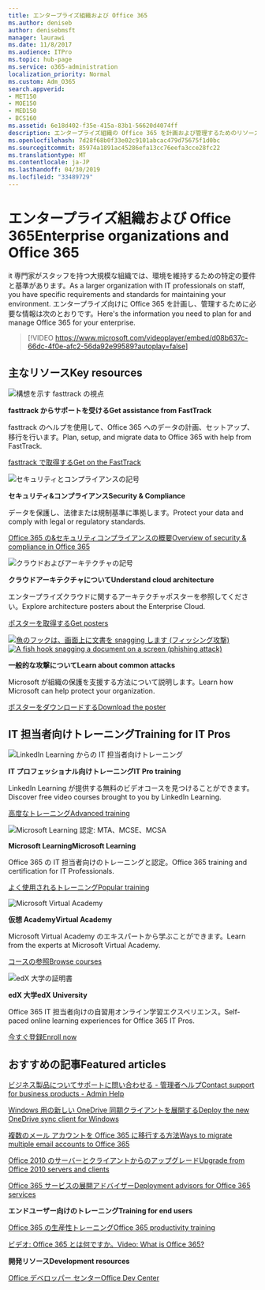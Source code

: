 ```yaml
---
title: エンタープライズ組織および Office 365
ms.author: deniseb
author: denisebmsft
manager: laurawi
ms.date: 11/8/2017
ms.audience: ITPro
ms.topic: hub-page
ms.service: o365-administration
localization_priority: Normal
ms.custom: Adm_O365
search.appverid:
- MET150
- MOE150
- MED150
- BCS160
ms.assetid: 6e18d402-f35e-415a-83b1-56620d4074ff
description: エンタープライズ組織の Office 365 を計画および管理するためのリソース。
ms.openlocfilehash: 7d28f68b0f33e02c9101abcac479d75675f1d0bc
ms.sourcegitcommit: 85974a1891ac45286efa13cc76eefa3cce28fc22
ms.translationtype: MT
ms.contentlocale: ja-JP
ms.lasthandoff: 04/30/2019
ms.locfileid: "33489729"
---
```

# <a name="enterprise-organizations-and-office-365"></a><span data-ttu-id="6ba86-103">エンタープライズ組織および Office 365</span><span class="sxs-lookup"><span data-stu-id="6ba86-103">Enterprise organizations and Office 365</span></span>

<span data-ttu-id="6ba86-104">it 専門家がスタッフを持つ大規模な組織では、環境を維持するための特定の要件と基準があります。</span><span class="sxs-lookup"><span data-stu-id="6ba86-104">As a larger organization with IT professionals on staff, you have specific requirements and standards for maintaining your environment.</span></span> <span data-ttu-id="6ba86-105">エンタープライズ向けに Office 365 を計画し、管理するために必要な情報は次のとおりです。</span><span class="sxs-lookup"><span data-stu-id="6ba86-105">Here's the information you need to plan for and manage Office 365 for your enterprise.</span></span>
  

> [!VIDEO https://www.microsoft.com/videoplayer/embed/d08b637c-66dc-4f0e-afc2-56da92e99589?autoplay=false]
  
## <a name="key-resources"></a><span data-ttu-id="6ba86-106">主なリソース</span><span class="sxs-lookup"><span data-stu-id="6ba86-106">Key resources</span></span>

![構想を示す fasttrack の視点](media/263443cf-d8bd-460b-ac46-a08323551f3f.png)
  
 <span data-ttu-id="6ba86-108">**fasttrack からサポートを受ける**</span><span class="sxs-lookup"><span data-stu-id="6ba86-108">**Get assistance from FastTrack**</span></span>
  
<span data-ttu-id="6ba86-109">fasttrack のヘルプを使用して、Office 365 へのデータの計画、セットアップ、移行を行います。</span><span class="sxs-lookup"><span data-stu-id="6ba86-109">Plan, setup, and migrate data to Office 365 with help from FastTrack.</span></span>
  
[<span data-ttu-id="6ba86-110">fasttrack で取得する</span><span class="sxs-lookup"><span data-stu-id="6ba86-110">Get on the FastTrack</span></span>](https://go.microsoft.com/fwlink/?linkid=238431)
  
![セキュリティとコンプライアンスの記号](media/f96c2cdf-d151-4f44-bb11-20bb7f366a21.png)
  
 <span data-ttu-id="6ba86-112">**セキュリティ&amp;コンプライアンス**</span><span class="sxs-lookup"><span data-stu-id="6ba86-112">**Security &amp; Compliance**</span></span>
  
<span data-ttu-id="6ba86-113">データを保護し、法律または規制基準に準拠します。</span><span class="sxs-lookup"><span data-stu-id="6ba86-113">Protect your data and comply with legal or regulatory standards.</span></span>
  
[<span data-ttu-id="6ba86-114">Office 365 の&amp;セキュリティコンプライアンスの概要</span><span class="sxs-lookup"><span data-stu-id="6ba86-114">Overview of security &amp; compliance in Office 365</span></span>](https://support.office.com/article/dcb83b2c-ac66-4ced-925d-50eb9698a0b2)
  
![クラウドおよびアーキテクチャの記号](media/2850ac8d-4c99-4825-869e-83724c4ef54e.png)
  
 <span data-ttu-id="6ba86-116">**クラウドアーキテクチャについて**</span><span class="sxs-lookup"><span data-stu-id="6ba86-116">**Understand cloud architecture**</span></span>
  
<span data-ttu-id="6ba86-117">エンタープライズクラウドに関するアーキテクチャポスターを参照してください。</span><span class="sxs-lookup"><span data-stu-id="6ba86-117">Explore architecture posters about the Enterprise Cloud.</span></span>
  
[<span data-ttu-id="6ba86-118">ポスターを取得する</span><span class="sxs-lookup"><span data-stu-id="6ba86-118">Get posters</span></span>](https://aka.ms/cloudarch)
  
<span data-ttu-id="6ba86-119">[![魚のフックは、画面上に文書を snagging します (フィッシング攻撃)](media/dc32a996-623a-400c-9b7a-ed1b89a56948.png)](https://aka.ms/commonattacks)</span><span class="sxs-lookup"><span data-stu-id="6ba86-119">[![A fish hook snagging a document on a screen (phishing attack)](media/dc32a996-623a-400c-9b7a-ed1b89a56948.png)](https://aka.ms/commonattacks)</span></span>
  
 <span data-ttu-id="6ba86-120">**一般的な攻撃について**</span><span class="sxs-lookup"><span data-stu-id="6ba86-120">**Learn about common attacks**</span></span>
  
<span data-ttu-id="6ba86-121">Microsoft が組織の保護を支援する方法について説明します。</span><span class="sxs-lookup"><span data-stu-id="6ba86-121">Learn how Microsoft can help protect your organization.</span></span>
  
[<span data-ttu-id="6ba86-122">ポスターをダウンロードする</span><span class="sxs-lookup"><span data-stu-id="6ba86-122">Download the poster</span></span>](https://aka.ms/commonattacks)
  
## <a name="training-for-it-pros"></a><span data-ttu-id="6ba86-123">IT 担当者向けトレーニング</span><span class="sxs-lookup"><span data-stu-id="6ba86-123">Training for IT Pros</span></span>

![LinkedIn Learning からの IT 担当者向けトレーニング](media/b951eac7-9d99-42b5-86a3-3058a6445077.png)
  
 <span data-ttu-id="6ba86-125">**IT プロフェッショナル向けトレーニング**</span><span class="sxs-lookup"><span data-stu-id="6ba86-125">**IT Pro training**</span></span>
  
<span data-ttu-id="6ba86-126">LinkedIn Learning が提供する無料のビデオコースを見つけることができます。</span><span class="sxs-lookup"><span data-stu-id="6ba86-126">Discover free video courses brought to you by LinkedIn Learning.</span></span>
  
[<span data-ttu-id="6ba86-127">高度なトレーニング</span><span class="sxs-lookup"><span data-stu-id="6ba86-127">Advanced training</span></span>](https://support.office.com/article/68cc9b95-0bdc-491e-a81f-ee70b3ec63c5.aspx)
  
![Microsoft Learning 認定: MTA、MCSE、MCSA](media/8eab3b6a-5aff-423c-9c57-fd078fdebca8.png)
  
 <span data-ttu-id="6ba86-129">**Microsoft Learning**</span><span class="sxs-lookup"><span data-stu-id="6ba86-129">**Microsoft Learning**</span></span>
  
<span data-ttu-id="6ba86-130">Office 365 の IT 担当者向けのトレーニングと認定。</span><span class="sxs-lookup"><span data-stu-id="6ba86-130">Office 365 training and certification for IT Professionals.</span></span>
  
[<span data-ttu-id="6ba86-131">よく使用されるトレーニング</span><span class="sxs-lookup"><span data-stu-id="6ba86-131">Popular training</span></span>](https://go.microsoft.com/fwlink/?linkid=826247)
  
![Microsoft Virtual Academy](media/1bced083-acd6-4705-9f22-22009166a5d7.png)
  
 <span data-ttu-id="6ba86-133">**仮想 Academy**</span><span class="sxs-lookup"><span data-stu-id="6ba86-133">**Virtual Academy**</span></span>
  
<span data-ttu-id="6ba86-134">Microsoft Virtual Academy のエキスパートから学ぶことができます。</span><span class="sxs-lookup"><span data-stu-id="6ba86-134">Learn from the experts at Microsoft Virtual Academy.</span></span>
  
[<span data-ttu-id="6ba86-135">コースの参照</span><span class="sxs-lookup"><span data-stu-id="6ba86-135">Browse courses</span></span>](https://go.microsoft.com/fwlink/?linkid=826248)
  
![edX 大学の証明書](media/c52ff863-94fa-4d6e-b91f-f9057956a7b0.png)
  
 <span data-ttu-id="6ba86-137">**edX 大学**</span><span class="sxs-lookup"><span data-stu-id="6ba86-137">**edX University**</span></span>
  
<span data-ttu-id="6ba86-138">Office 365 IT 担当者向けの自習用オンライン学習エクスペリエンス。</span><span class="sxs-lookup"><span data-stu-id="6ba86-138">Self-paced online learning experiences for Office 365 IT Pros.</span></span>
  
[<span data-ttu-id="6ba86-139">今すぐ登録</span><span class="sxs-lookup"><span data-stu-id="6ba86-139">Enroll now</span></span>](https://go.microsoft.com/fwlink/?linkid=852994)
  
## <a name="featured-articles"></a><span data-ttu-id="6ba86-140">おすすめの記事</span><span class="sxs-lookup"><span data-stu-id="6ba86-140">Featured articles</span></span>

[<span data-ttu-id="6ba86-141">ビジネス製品についてサポートに問い合わせる - 管理者ヘルプ</span><span class="sxs-lookup"><span data-stu-id="6ba86-141">Contact support for business products - Admin Help</span></span>](https://support.office.com/article/32a17ca7-6fa0-4870-8a8d-e25ba4ccfd4b)
  
[<span data-ttu-id="6ba86-142">Windows 用の新しい OneDrive 同期クライアントを展開する</span><span class="sxs-lookup"><span data-stu-id="6ba86-142">Deploy the new OneDrive sync client for Windows</span></span>](https://support.office.com/article/3f3a511c-30c6-404a-98bf-76f95c519668)
  
[<span data-ttu-id="6ba86-143">複数のメール アカウントを Office 365 に移行する方法</span><span class="sxs-lookup"><span data-stu-id="6ba86-143">Ways to migrate multiple email accounts to Office 365</span></span>](https://support.office.com/article/0a4913fe-60fb-498f-9155-a86516418842)
  
[<span data-ttu-id="6ba86-144">Office 2010 のサーバーとクライアントからのアップグレード</span><span class="sxs-lookup"><span data-stu-id="6ba86-144">Upgrade from Office 2010 servers and clients</span></span>](upgrade-from-office-2010-servers-and-products.md)
  
[<span data-ttu-id="6ba86-145">Office 365 サービスの展開アドバイザー</span><span class="sxs-lookup"><span data-stu-id="6ba86-145">Deployment advisors for Office 365 services</span></span>](deployment-advisors-for-office-365.md)
  
 <span data-ttu-id="6ba86-146">**エンドユーザー向けのトレーニング**</span><span class="sxs-lookup"><span data-stu-id="6ba86-146">**Training for end users**</span></span>
  
[<span data-ttu-id="6ba86-147">Office 365 の生産性トレーニング</span><span class="sxs-lookup"><span data-stu-id="6ba86-147">Office 365 productivity training</span></span>](https://support.office.com/article/af07cb6b-980d-4f33-8599-322582767408)
  
[<span data-ttu-id="6ba86-148">ビデオ: Office 365 とは何ですか。</span><span class="sxs-lookup"><span data-stu-id="6ba86-148">Video: What is Office 365?</span></span>](https://support.office.com/article/847caf12-2589-452c-8aca-1c009797678b)
  
 <span data-ttu-id="6ba86-149">**開発リソース**</span><span class="sxs-lookup"><span data-stu-id="6ba86-149">**Development resources**</span></span>
  
[<span data-ttu-id="6ba86-150">Office デベロッパー センター</span><span class="sxs-lookup"><span data-stu-id="6ba86-150">Office Dev Center</span></span>](https://go.microsoft.com/fwlink/?linkid=615418)
  

